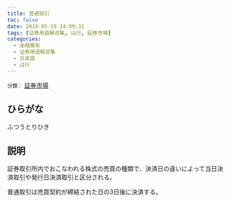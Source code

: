 ```yaml
---
title: 普通取引
toc: false
date: 2018-05-18 14:09:31
tags: [证券用语解说集, は行, 証券市場]
categories:
  - 金融服务
  - 证券用语解说集
  - 日本語
  - は行
---
```


`分類：` [証券市場](/tags/証券市場/)

## ひらがな

ふつうとりひき

## 説明

証券取引所内でおこなわれる株式の売買の種類で、決済日の違いによって当日決済取引や発行日決済取引と区分される。

普通取引は売買契約が締結された日の3日後に決済する。
